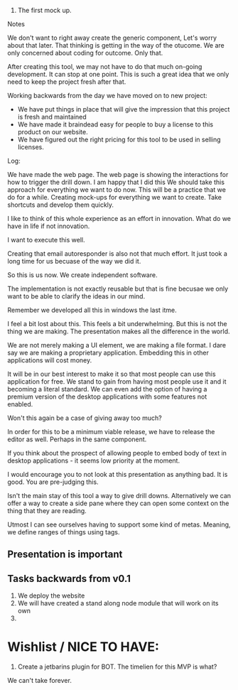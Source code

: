 1. The first mock up.






Notes

We don't want to right away create the generic component, Let's worry about that later. That thinking is getting in the way
 of the otucome. We are only concerned about coding for outcome. Only that.

 After creating this tool, we may not have to do that much on-going development. It can stop at one point. This is such
 a great idea that we only need to keep the project fresh after that.


Working backwards from the day we have moved on to new project:

 - We have put things in place that will give the impression that this project is fresh and maintained
 - We have made it braindead easy for people to buy a license to this product on our website.
 - We have figured out the right pricing for this tool to be used in selling licenses.


Log:

We have made the web page. The web page is showing the interactions for how to trigger the drill down. I am happy that I did this
We should take this approach for everything we want to do now. This will be a practice that we do for a while. Creating mock-ups
for everything we want to create. Take shortcuts and develop them quickly.

I like to think of this whole experience as an effort in innovation. What do we have in life if not innovation.

I want to execute this well.

Creating that email autoresponder is also not that much effort. It just took a long time for us becuase of the way we did it.

So this is us now. We create independent software.

The implementation is not exactly reusable but that is fine becusae we only want to be able to clarify the ideas in our mind.

Remember we developed all this in windows the last itme.

I feel a bit lost about this. This feels a bit underwhelming. But this is not the thing we are making. The presentation makes all the difference in the world.

We are not merely making a UI element, we are making a file format. I dare say we are making a proprietary application. Embedding this in other applications will cost money.

It will be in our best interest to make it so that most people can use this application for free. We stand to gain from having most people
use it and it becoming a literal standard. We can even add the option of having a premium version of the desktop applications with some features not enabled.

Won't this again be a case of giving away too much?

In order for this to be a minimum viable release, we have to release the editor as well. Perhaps in the same component.

If you think about the prospect of allowing people to embed body of text in desktop applications - it seems low priority at the moment.

I would encourage you to not look at this presentation as anything bad. It is good. You are pre-judging this. 

Isn't the main stay of this tool a way to give drill downs. Alternatively we can offer a way to create a side pane where 
they can open some context on the thing that they are reading. 

Utmost I can see ourselves having to support some kind of metas. Meaning, we define ranges of things using tags. 

## Presentation is important


## Tasks backwards from v0.1

1. We deploy the website
2. We will have created a stand along node module that will work on its own
3. 


# Wishlist / NICE TO HAVE:

1. Create a jetbarins plugin for BOT. 
The timelien for this MVP is what?

We can't take forever. 

